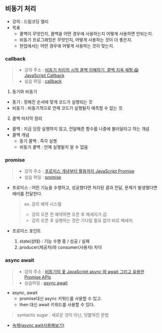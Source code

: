 ## 비동기 처리

- 강의 : 드림코딩 엘리
- 목표
  - 콜백이 무엇인지, 콜백을 어떤 경우에 사용하는지 어떻게 사용하면 안되는지.
  - 비동기 프로그래밍은 무엇인지, 어떻게 사용하는 것이 더 좋은지.
  - 현업에서는 어떤 경우에 어떻게 사용하는 것이 맞는지.

### callback

> - 강의 주소 : [비동기 처리의 시작 콜백 이해하기, 콜백 지옥 체험 😱 JavaScript Callback](https://youtu.be/s1vpVCrT8f4)
> - 실습 파일 : [callback](./callback.html)

1. 동기와 비동기

- 동기 : 정해진 순서에 맞게 코드가 실행되는 것
- 비동기 : 비동기적으로 언제 코드가 실행될지 예측할 수 없는 것.

2. 콜백 마지막 정리

- 콜백 : 지금 당장 실행하지 않고, 전달해준 함수를 나중에 불러달라고 하는 개념
- 콜백 개념
  - 동기 콜백 : 즉각 실행
  - 비동기 콜백 : 언제 실행될지 알 수 없음

### promise

> - 강의 주소 : [프로미스 개념부터 활용까지 JavaScript Promise](https://youtu.be/JB_yU6Oe2eE)
> - 실습 파일 : [promise](./promise.html)

- 프로미스 : 어떤 기능을 수행하고, 성공했다면 처리된 결과 전달, 문제가 발생했다면 에러를 전달한다.

  > ex. 강의 예약 시스템
  >
  > - 강의 오픈 전 예약하면 오픈 후 메세지가 감.
  > - 강의 오픈 후 실행하는 것은 기다릴 필요 없이 바로 메세지.

- 프로미스 포인트
  1. state(상태) : 기능 수행 중 / 성공 / 실패
  2. producer(제공자)와 consumer(사용자) 차이

### async await

> - 강의 주소 : [비동기의 꽃 JavaScript async 와 await 그리고 유용한 Promise APIs](https://youtu.be/aoQSOZfz3vQ)
> - 실습파일 : [async await](./async-await.html)

- async, await
  - promise대신 async 키워드를 사용할 수 있고.
  - then 대신 await 키워드를 사용할 수 있다.

> syntactic sugar : 새로운 것이 아닌, 덧붙여진 문법

- [숙제(async awit사용해보기)](./homework-async-await.html)

